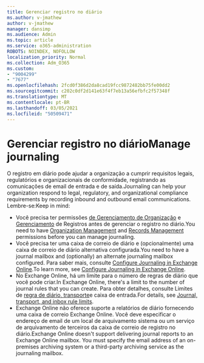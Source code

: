 ```yaml
---
title: Gerenciar registro no diário
ms.author: v-jmathew
author: v-jmathew
manager: dansimp
ms.audience: Admin
ms.topic: article
ms.service: o365-administration
ROBOTS: NOINDEX, NOFOLLOW
localization_priority: Normal
ms.collection: Adm_O365
ms.custom:
- "9004299"
- "7677"
ms.openlocfilehash: 2fcd0f386d2da8cad19fcc9872482bb75fe00dd2
ms.sourcegitcommit: c202c0df2d141e63f4f7eb13a56efbfc2f57348f
ms.translationtype: MT
ms.contentlocale: pt-BR
ms.lasthandoff: 03/05/2021
ms.locfileid: "50509471"
---
```

# <a name="manage-journaling"></a><span data-ttu-id="5f4a2-102">Gerenciar registro no diário</span><span class="sxs-lookup"><span data-stu-id="5f4a2-102">Manage journaling</span></span>

<span data-ttu-id="5f4a2-103">O registro em diário pode ajudar a organização a cumprir requisitos legais, regulatórios e organizacionais de conformidade, registrando as comunicações de email de entrada e de saída.</span><span class="sxs-lookup"><span data-stu-id="5f4a2-103">Journaling can help your organization respond to legal, regulatory, and organizational compliance requirements by recording inbound and outbound email communications.</span></span> <span data-ttu-id="5f4a2-104">Lembre-se:</span><span class="sxs-lookup"><span data-stu-id="5f4a2-104">Keep in mind:</span></span>

* <span data-ttu-id="5f4a2-105">Você precisa ter permissões [de Gerenciamento de Organização](https://go.microsoft.com/fwlink/?linkid=2115259) e [Gerenciamento](https://go.microsoft.com/fwlink/?linkid=2115469) de Registros antes de gerenciar o registro no diário.</span><span class="sxs-lookup"><span data-stu-id="5f4a2-105">You need to have [Organization Management](https://go.microsoft.com/fwlink/?linkid=2115259) and [Records Management](https://go.microsoft.com/fwlink/?linkid=2115469) permissions before you can manage journaling.</span></span>
* <span data-ttu-id="5f4a2-106">Você precisa ter uma caixa de correio de diário e (opcionalmente) uma caixa de correio de diário alternativa configurada.</span><span class="sxs-lookup"><span data-stu-id="5f4a2-106">You need to have a journal mailbox and (optionally) an alternate journaling mailbox configured.</span></span> <span data-ttu-id="5f4a2-107">Para saber mais, consulte [Configure Journaling in Exchange Online](https://go.microsoft.com/fwlink/?linkid=2115260).</span><span class="sxs-lookup"><span data-stu-id="5f4a2-107">To learn more, see [Configure Journaling in Exchange Online](https://go.microsoft.com/fwlink/?linkid=2115260).</span></span>
* <span data-ttu-id="5f4a2-108">No Exchange Online, há um limite para o número de regras de diário que você pode criar.</span><span class="sxs-lookup"><span data-stu-id="5f4a2-108">In Exchange Online, there's a limit to the number of journal rules that you can create.</span></span> <span data-ttu-id="5f4a2-109">Para obter detalhes, consulte Limites de [regra de diário, transporte](https://go.microsoft.com/fwlink/?linkid=2115261)e caixa de entrada.</span><span class="sxs-lookup"><span data-stu-id="5f4a2-109">For details, see [Journal, transport, and inbox rule limits](https://go.microsoft.com/fwlink/?linkid=2115261).</span></span>
* <span data-ttu-id="5f4a2-p104">Exchange Online não oferece suporte a relatórios de diário fornecendo uma caixa de correio Exchange Online. Você deve especificar o endereço de email de um local de arquivamento sistema ou um serviço de arquivamento de terceiros da caixa de correio de registro no diário.</span><span class="sxs-lookup"><span data-stu-id="5f4a2-p104">Exchange Online doesn't support delivering journal reports to an Exchange Online mailbox. You must specify the email address of an on-premises archiving system or a third-party archiving service as the journaling mailbox.</span></span>

